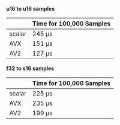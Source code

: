 **u16 to u16 samples**

|        | Time for 100,000 Samples |
|--------|--------------------------|
| scalar | 245 μs                   |
| AVX    | 151 μs                   |
| AV2    | 127 μs                   |

**f32 to s16 samples**

|        | Time for 100,000 Samples |
|--------|--------------------------|
| scalar | 225 μs                   |
| AVX    | 235 μs                   |
| AV2    | 199 μs                   |